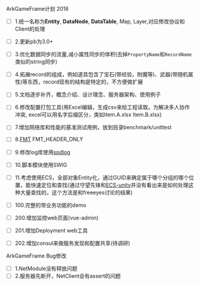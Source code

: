 ArkGameFrame计划 2018

- [ ] 1.统一名称为**Entity**, **DataNode**, **DataTable**, Map, Layer,对应修改协议和Client的处理
- [ ] 2.更新pb为3.0+
- [ ] 3.优化数据同步的流量,减小属性同步的体积(去掉`PropertyName`和`RecordName`类似的string同步)
- [ ] 4.拓展record的组成，例如道具包含了宝石(带经验，附魔等)、武器(带随机属性)等东西，record现有的结构是特定的，不方便做扩展
- [ ] 5.文档逐步补齐，概念介绍、设计理念、服务器架构、使用例子
- [ ] 6.修改配置打包工具(用Excel编辑，生成csv来给工程读取。为解决多人协作冲突, excel可以用名字后缀区分，类如Item.A.xlsx Item.B.xlsx)
- [ ] 7.增加网络库和性能的基准测试用例，放到目录benchmark/unittest
- [ ] 8.[FMT](https://github.com/fmtlib/fmt) FMT_HEADER_ONLY
- [ ] 9.修改log库使用[spdlog](https://github.com/gabime/spdlog)
- [ ] 10.脚本模块使用SWIG
- [ ] 11.考虑使用ECS，全部对象Entity化，通过GUID来确定属于哪个分组的哪个位置，能快速定位和查找(通过守望先锋和[ECS-unity](https://github.com/sschmid/Entitas-CSharp)并没有看出来是如何处理这种大量查找的，这个方法是和freeeyes讨论的结果)
  
- [ ] 100.完整的带业务功能的demo  
  
- [ ] 200.增加监控web页面(vue-admin)
- [ ] 201.增加Deployment web工具
- [ ] 202.增加consul来做服务发现和配置共享(待调研)  
  

ArkGameFrame Bug修改

- [ ] 1.NetModule没有释放问题
- [ ] 2.服务器先断开，NetClient会有assert的问题
